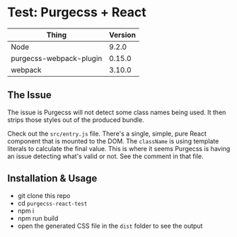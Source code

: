 # Test: Purgecss + React

| Thing | Version |
| ----- | ------- |
| Node | 9.2.0 |
| purgecss-webpack-plugin | 0.15.0 |
| webpack | 3.10.0 |


## The Issue

The issue is Purgecss will not detect some class names being used. It then strips those styles out of the produced bundle.

Check out the `src/entry.js` file. There's a single, simple, pure React component that is mounted to the DOM. The `className` is using template literals to calculate the final value. This is where it seems Purgecss is having an issue detecting what's valid or not. See the comment in that file.


## Installation & Usage

* git clone this repo
* cd `purgecss-react-test`
* npm i
* npm run build
* open the generated CSS file in the `dist` folder to see the output
